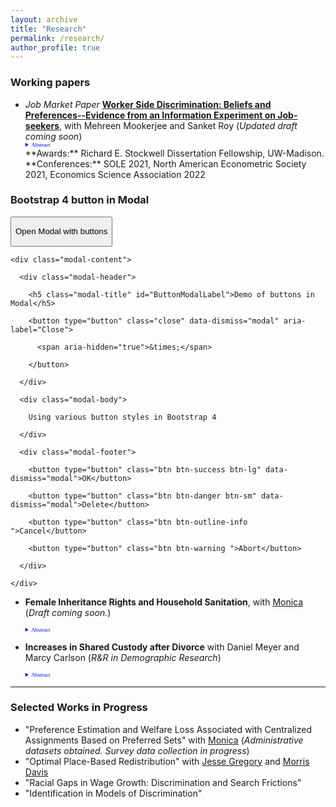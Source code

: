```yaml
---
layout: archive
title: "Research"
permalink: /research/
author_profile: true
---
```


### Working papers


- *Job Market Paper*     [**Worker Side Discrimination: Beliefs and Preferences--Evidence from an Information Experiment on Job-seekers**](https://ssc.wisc.edu/~alam4/Alam_JMP.pdf), with Mehreen Mookerjee and Sanket Roy    (*Updated draft coming  soon*)
    <details style="font-size:80%; font-family:Verdana; width =20%;">  <summary style="color:blue; font-family:courier; font-size:80%; font-family:Verdana; width=80%;"> Abstract </summary> We provide novel evidence on the distribution of workers' preferences on manager's gender and their beliefs on manager's mentoring ability. We design and conduct a novel within-worker information experiment and embed it in a hypothetical job choice survey for job-seekers. We find that on average there exists an underlying preference of workers to work for female managers, willing to give up 1.3-2.2% of average annual wages. However, the lack of information on manager's mentoring ability leads both preferences and beliefs of workers to influence job choice. On average workers believe that male managers are better mentors counteracting their underlying preferences. This lack of information does not allow job choices of workers to reflect the average underlying preference to work for female managers. The distribution reveals that 60% of workers prefer to work for female managers, and in the absence of information on manager mentoring ability 62% believed male managers to be better mentors, with policy relevant heterogeneity across maternal education and majors of workers. An ex-post survey where workers beliefs are directly elicited corroborate this finding.  Our results suggest that this information gap could lead to sub-optimal promotion of females to managerial positions, and firm executives who do not prefer female managers could use these information rents to generate glass ceilings for females. </details>    
    **Awards:** Richard E. Stockwell Dissertation Fellowship, UW-Madison.
    **Conferences:** SOLE 2021, North American Econometric Society 2021, Economics Science Association 2022
    
<div class="container">
 
<h3>Bootstrap 4 button in Modal</h3>
 
<!-- Button trigger modal -->
    
<button type="button" class="btn btn-dark" data-toggle="modal" data-target="#ButtonModal">
 
  Open Modal with buttons
 
</button>
 
 
 
<!-- Modal -->
 
<div class="modal fade" id="ButtonModal" tabindex="-1" role="dialog" aria-labelledby="ButtonModalLabel" aria-hidden="true">
 
  <div class="modal-dialog" role="document">
 
    <div class="modal-content">
 
      <div class="modal-header">
 
        <h5 class="modal-title" id="ButtonModalLabel">Demo of buttons in Modal</h5>
 
        <button type="button" class="close" data-dismiss="modal" aria-label="Close">
 
          <span aria-hidden="true">&times;</span>
 
        </button>
 
      </div>
 
      <div class="modal-body">
 
        Using various button styles in Bootstrap 4
 
      </div>
 
      <div class="modal-footer">
 
        <button type="button" class="btn btn-success btn-lg" data-dismiss="modal">OK</button>
 
        <button type="button" class="btn btn-danger btn-sm" data-dismiss="modal">Delete</button>
 
        <button type="button" class="btn btn-outline-info ">Cancel</button>
 
        <button type="button" class="btn btn-warning ">Abort</button>
 
      </div>
 
    </div>
 
  </div>
 
</div>
 
</div>

- **Female Inheritance Rights and Household Sanitation**, with [Monica](https://sites.google.com/view/monicauwmadison) (*Draft coming soon.*)
     <details style="font-size:80%; font-family:Verdana; width =20%;">  <summary style="color:blue; font-family:courier; font-size:80%; font-family:Verdana; width=80%;"> Abstract </summary>  Health hazards due to open defecation are most prominent in India. Females benefit from toilets in households more than males. In this paper we estimate the impact of increased inheritance rights of females on the presence of a toilet in the household. Daughters being usually married away to the household of the groom, available household level nationally representative data do not have all original (natal) household characteristics – which determines treatment eligibility. Under generic assumptions, we show that when the treatment is partially observed to the researcher, we can derive a lower bound on the average treatment effect in a difference in differences framework. We estimate that the policy increased the probability of the presence of a toilet in the household a woman is married into, by at least 4.3% points. We uncover conditional treatment effects by the age of the daughter at the time of policy implementation and find it to be the largest for the group of females who were the youngest at the time of policy implementation.  </details>
        
- **Increases in Shared Custody after Divorce** with Daniel Meyer and Marcy Carlson (_R&R in Demographic Research_)
     <details style="font-size:80%; font-family:Verdana; width =20%;">  <summary style="color:blue; font-family:courier; font-size:80%; font-family:Verdana; width=80%;"> Abstract</summary>  This paper provides new evidence on the time trend in shared physical custody after divorce in the U.S., using eight waves of data from the Current Population Survey - Child Support Supplement. We find that the likelihood of shared custody more than doubled between divorces that occurred before 1985 and those in 2010-2014, from 12% to 28%. We show that non-Hispanic Whites and those who are more socioeconomically advantaged are more likely to have shared custody. Using more formal methods we show that the increase cannot be explained by changes in the characteristics of those divorcing; instead, we infer that this is the result of changing norms and policies that favor shared custody. Finally, this paper complements previous analyses using court record data from Wisconsin and shows that while the rate of shared custody in Wisconsin is higher than the national rate, a large increase over time has occurred in the nation as well as in Wisconsin. These changing patterns have important implications for children’s living arrangements and for the parental investments that children receive after their parents’ divorce  </details>
     
---

### Selected Works in Progress
<!-- a comment -->
- "Preference Estimation and Welfare Loss Associated with Centralized Assignments Based on Preferred Sets" with [Monica](https://sites.google.com/view/monicauwmadison) (*Administrative datasets obtained. Survey data collection in progress*)
- "Optimal Place-Based Redistribution" with [Jesse Gregory](https://www.ssc.wisc.edu/~jmgregory/) and [Morris Davis](http://morris.marginalq.com)
- "Racial Gaps in Wage Growth: Discrimination and Search Frictions"
- "Identification in Models of Discrimination" 
